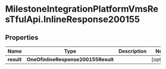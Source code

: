 # MilestoneIntegrationPlatformVmsResTfulApi.InlineResponse200155

## Properties
Name | Type | Description | Notes
------------ | ------------- | ------------- | -------------
**result** | **OneOfinlineResponse200155Result** |  | [optional] 
